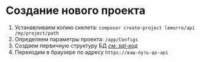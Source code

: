 # Создание нового проекта
1. Устанавливаем копию скелета: `composer create-project lemurro/api /my/project/path`
2. Определяем параметры проекта: `/app/Configs`
3. Создаем первичную структуру БД *[см. sql-код](10_API-Сервер_(Server)/10_Установка/20_Структура_БД_MySQL.md)*
4. Переходим в браузере по адресу `https://ваш-путь-до-api`